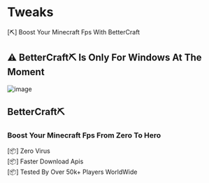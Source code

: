 # Tweaks
[⛏️] Boost Your Minecraft Fps With BetterCraft

## ⚠️ BetterCraft⛏️ Is Only For Windows At The Moment
![image](https://hypixel.net/attachments/tumblr_c67c0c899c4a514a520409e8112b59cf_53adee4c_640-gif.1751116/)

## BetterCraft⛏️
### Boost Your Minecraft Fps From Zero To Hero

[📦] Zero Virus \
[📦] Faster Download Apis \
[📦] Tested By Over 50k+ Players WorldWide
